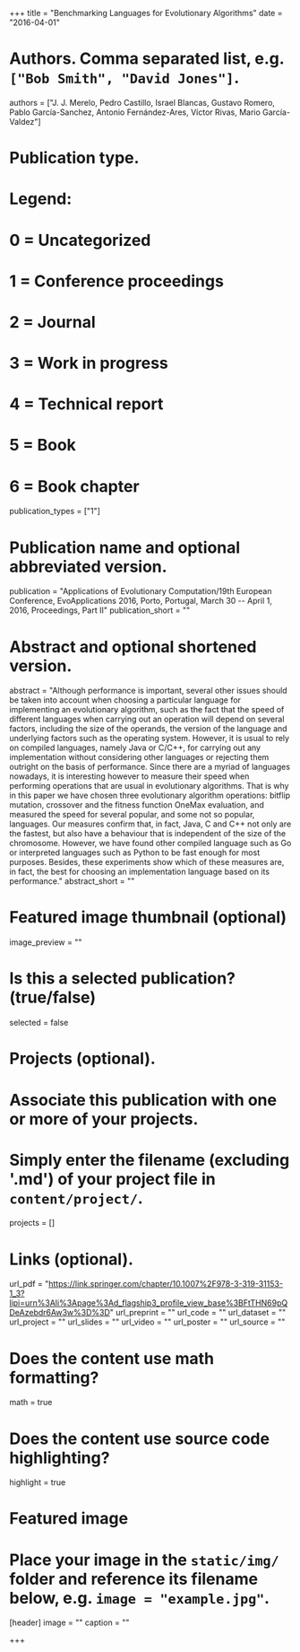+++
title = "Benchmarking Languages for Evolutionary Algorithms"
date = "2016-04-01"

# Authors. Comma separated list, e.g. `["Bob Smith", "David Jones"]`.
authors = ["J. J. Merelo, Pedro Castillo, Israel Blancas, Gustavo Romero, Pablo García-Sanchez, Antonio Fernández-Ares, Víctor Rivas, Mario García-Valdez"]

# Publication type.
# Legend:
# 0 = Uncategorized
# 1 = Conference proceedings
# 2 = Journal
# 3 = Work in progress
# 4 = Technical report
# 5 = Book
# 6 = Book chapter
publication_types = ["1"]

# Publication name and optional abbreviated version.
publication = "Applications of Evolutionary Computation/19th European Conference, EvoApplications 2016, Porto, Portugal, March 30 -- April 1, 2016, Proceedings, Part II"
publication_short = ""

# Abstract and optional shortened version.
abstract = "Although performance is important, several other issues should be taken into account when choosing a particular language for implementing an evolutionary algorithm, such as the fact that the speed of different languages when carrying out an operation will depend on several factors, including the size of the operands, the version of the language and underlying factors such as the operating system. However, it is usual to rely on compiled languages, namely Java or C/C++, for carrying out any implementation without considering other languages or rejecting them outright on the basis of performance. Since there are a myriad of languages nowadays, it is interesting however to measure their speed when performing operations that are usual in evolutionary algorithms. That is why in this paper we have chosen three evolutionary algorithm operations: bitflip mutation, crossover and the fitness function OneMax evaluation, and measured the speed for several popular, and some not so popular, languages. Our measures confirm that, in fact, Java, C and C++ not only are the fastest, but also have a behaviour that is independent of the size of the chromosome. However, we have found other compiled language such as Go or interpreted languages such as Python to be fast enough for most purposes. Besides, these experiments show which of these measures are, in fact, the best for choosing an implementation language based on its performance."
abstract_short = ""

# Featured image thumbnail (optional)
image_preview = ""

# Is this a selected publication? (true/false)
selected = false

# Projects (optional).
#   Associate this publication with one or more of your projects.
#   Simply enter the filename (excluding '.md') of your project file in `content/project/`.
projects = []

# Links (optional).
url_pdf = "https://link.springer.com/chapter/10.1007%2F978-3-319-31153-1_3?lipi=urn%3Ali%3Apage%3Ad_flagship3_profile_view_base%3BFtTHN69pQDeAzebdr6Aw3w%3D%3D"
url_preprint = ""
url_code = ""
url_dataset = ""
url_project = ""
url_slides = ""
url_video = ""
url_poster = ""
url_source = ""

# Does the content use math formatting?
math = true

# Does the content use source code highlighting?
highlight = true

# Featured image
# Place your image in the `static/img/` folder and reference its filename below, e.g. `image = "example.jpg"`.
[header]
image = ""
caption = ""

+++